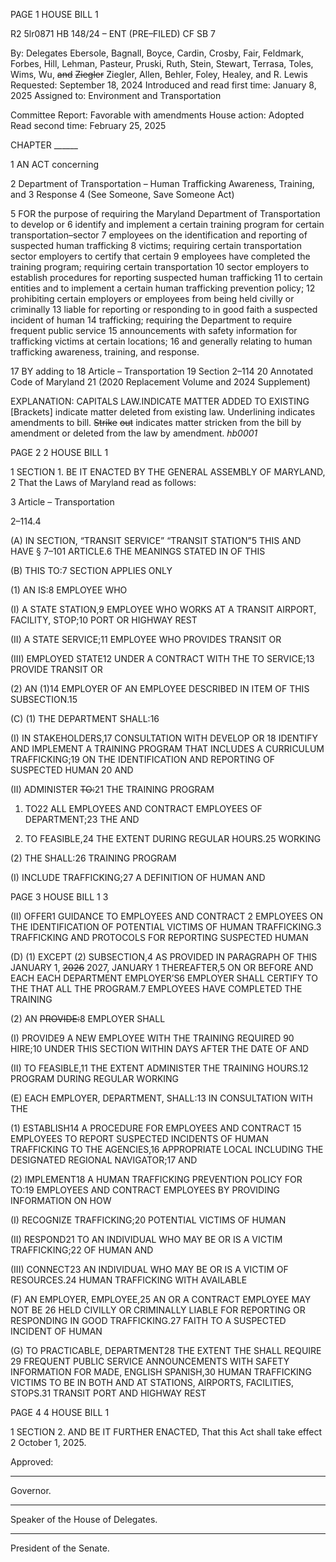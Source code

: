 PAGE 1
HOUSE BILL 1

R2 5lr0871
HB 148/24 – ENT (PRE–FILED) CF SB 7

By: Delegates Ebersole, Bagnall, Boyce, Cardin, Crosby, Fair, Feldmark, Forbes,
Hill, Lehman, Pasteur, Pruski, Ruth, Stein, Stewart, Terrasa, Toles, Wims,
Wu, ~~and~~ ~~Ziegler~~ Ziegler, Allen, Behler, Foley, Healey, and R. Lewis
Requested: September 18, 2024
Introduced and read first time: January 8, 2025
Assigned to: Environment and Transportation

Committee Report: Favorable with amendments
House action: Adopted
Read second time: February 25, 2025

CHAPTER ______

1 AN ACT concerning

2 Department of Transportation – Human Trafficking Awareness, Training, and
3 Response
4 (See Someone, Save Someone Act)

5 FOR the purpose of requiring the Maryland Department of Transportation to develop or
6 identify and implement a certain training program for certain transportation–sector
7 employees on the identification and reporting of suspected human trafficking
8 victims; requiring certain transportation sector employers to certify that certain
9 employees have completed the training program; requiring certain transportation
10 sector employers to establish procedures for reporting suspected human trafficking
11 to certain entities and to implement a certain human trafficking prevention policy;
12 prohibiting certain employers or employees from being held civilly or criminally
13 liable for reporting or responding to in good faith a suspected incident of human
14 trafficking; requiring the Department to require frequent public service
15 announcements with safety information for trafficking victims at certain locations;
16 and generally relating to human trafficking awareness, training, and response.

17 BY adding to
18 Article – Transportation
19 Section 2–114
20 Annotated Code of Maryland
21 (2020 Replacement Volume and 2024 Supplement)

EXPLANATION: CAPITALS LAW.INDICATE MATTER ADDED TO EXISTING
[Brackets] indicate matter deleted from existing law.
Underlining indicates amendments to bill.
~~Strike~~ ~~out~~ indicates matter stricken from the bill by amendment or deleted from the law by
amendment. *hb0001*

PAGE 2
2 HOUSE BILL 1

1 SECTION 1. BE IT ENACTED BY THE GENERAL ASSEMBLY OF MARYLAND,
2 That the Laws of Maryland read as follows:

3 Article – Transportation

2–114.4

(A) IN SECTION, “TRANSIT SERVICE” “TRANSIT STATION”5 THIS AND HAVE
§ 7–101 ARTICLE.6 THE MEANINGS STATED IN OF THIS

(B) THIS TO:7 SECTION APPLIES ONLY

(1) AN IS:8 EMPLOYEE WHO

(I) A STATE STATION,9 EMPLOYEE WHO WORKS AT A TRANSIT
AIRPORT, FACILITY, STOP;10 PORT OR HIGHWAY REST

(II) A STATE SERVICE;11 EMPLOYEE WHO PROVIDES TRANSIT OR

(III) EMPLOYED STATE12 UNDER A CONTRACT WITH THE TO
SERVICE;13 PROVIDE TRANSIT OR

(2) AN (1)14 EMPLOYER OF AN EMPLOYEE DESCRIBED IN ITEM OF THIS
SUBSECTION.15

(C) (1) THE DEPARTMENT SHALL:16

(I) IN STAKEHOLDERS,17 CONSULTATION WITH DEVELOP OR
18 IDENTIFY AND IMPLEMENT A TRAINING PROGRAM THAT INCLUDES A CURRICULUM
TRAFFICKING;19 ON THE IDENTIFICATION AND REPORTING OF SUSPECTED HUMAN
20 AND

(II) ADMINISTER ~~TO:~~21 THE TRAINING PROGRAM

1. TO22 ALL EMPLOYEES AND CONTRACT EMPLOYEES OF
DEPARTMENT;23 THE AND

2. TO FEASIBLE,24 THE EXTENT DURING REGULAR
HOURS.25 WORKING

(2) THE SHALL:26 TRAINING PROGRAM

(I) INCLUDE TRAFFICKING;27 A DEFINITION OF HUMAN AND

PAGE 3
HOUSE BILL 1 3

(II) OFFER1 GUIDANCE TO EMPLOYEES AND CONTRACT
2 EMPLOYEES ON THE IDENTIFICATION OF POTENTIAL VICTIMS OF HUMAN
TRAFFICKING.3 TRAFFICKING AND PROTOCOLS FOR REPORTING SUSPECTED HUMAN

(D) (1) EXCEPT (2) SUBSECTION,4 AS PROVIDED IN PARAGRAPH OF THIS
JANUARY 1, ~~2026~~ 2027, JANUARY 1 THEREAFTER,5 ON OR BEFORE AND EACH EACH
DEPARTMENT EMPLOYER’S6 EMPLOYER SHALL CERTIFY TO THE THAT ALL THE
PROGRAM.7 EMPLOYEES HAVE COMPLETED THE TRAINING

(2) AN ~~PROVIDE:~~8 EMPLOYER SHALL

(I) PROVIDE9 A NEW EMPLOYEE WITH THE TRAINING REQUIRED
90 HIRE;10 UNDER THIS SECTION WITHIN DAYS AFTER THE DATE OF AND

(II) TO FEASIBLE,11 THE EXTENT ADMINISTER THE TRAINING
HOURS.12 PROGRAM DURING REGULAR WORKING

(E) EACH EMPLOYER, DEPARTMENT, SHALL:13 IN CONSULTATION WITH THE

(1) ESTABLISH14 A PROCEDURE FOR EMPLOYEES AND CONTRACT
15 EMPLOYEES TO REPORT SUSPECTED INCIDENTS OF HUMAN TRAFFICKING TO THE
AGENCIES,16 APPROPRIATE LOCAL INCLUDING THE DESIGNATED REGIONAL
NAVIGATOR;17 AND

(2) IMPLEMENT18 A HUMAN TRAFFICKING PREVENTION POLICY FOR
TO:19 EMPLOYEES AND CONTRACT EMPLOYEES BY PROVIDING INFORMATION ON HOW

(I) RECOGNIZE TRAFFICKING;20 POTENTIAL VICTIMS OF HUMAN

(II) RESPOND21 TO AN INDIVIDUAL WHO MAY BE OR IS A VICTIM
TRAFFICKING;22 OF HUMAN AND

(III) CONNECT23 AN INDIVIDUAL WHO MAY BE OR IS A VICTIM OF
RESOURCES.24 HUMAN TRAFFICKING WITH AVAILABLE

(F) AN EMPLOYER, EMPLOYEE,25 AN OR A CONTRACT EMPLOYEE MAY NOT BE
26 HELD CIVILLY OR CRIMINALLY LIABLE FOR REPORTING OR RESPONDING IN GOOD
TRAFFICKING.27 FAITH TO A SUSPECTED INCIDENT OF HUMAN

(G) TO PRACTICABLE, DEPARTMENT28 THE EXTENT THE SHALL REQUIRE
29 FREQUENT PUBLIC SERVICE ANNOUNCEMENTS WITH SAFETY INFORMATION FOR
MADE, ENGLISH SPANISH,30 HUMAN TRAFFICKING VICTIMS TO BE IN BOTH AND AT
STATIONS, AIRPORTS, FACILITIES, STOPS.31 TRANSIT PORT AND HIGHWAY REST

PAGE 4
4 HOUSE BILL 1

1 SECTION 2. AND BE IT FURTHER ENACTED, That this Act shall take effect
2 October 1, 2025.

Approved:

________________________________________________________________________________
Governor.

________________________________________________________________________________
Speaker of the House of Delegates.

________________________________________________________________________________
President of the Senate.